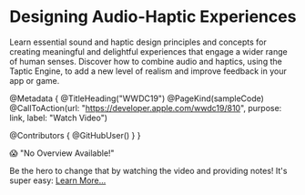 # Designing Audio-Haptic Experiences

Learn essential sound and haptic design principles and concepts for creating meaningful and delightful experiences that engage a wider range of human senses. Discover how to combine audio and haptics, using the Taptic Engine, to add a new level of realism and improve feedback in your app or game.

@Metadata {
   @TitleHeading("WWDC19")
   @PageKind(sampleCode)
   @CallToAction(url: "https://developer.apple.com/wwdc19/810", purpose: link, label: "Watch Video")

   @Contributors {
      @GitHubUser(<replace this with your GitHub handle>)
   }
}

😱 "No Overview Available!"

Be the hero to change that by watching the video and providing notes! It's super easy:
 [Learn More…](https://wwdcnotes.github.io/WWDCNotes/documentation/wwdcnotes/contributing)

